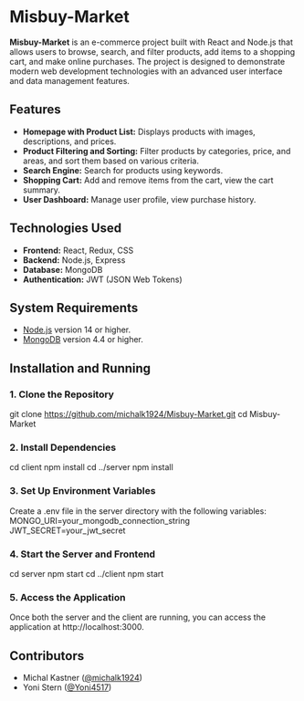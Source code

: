 # Misbuy-Market

**Misbuy-Market** is an e-commerce project built with React and Node.js that allows users to browse, search, and filter products, add items to a shopping cart, and make online purchases.
The project is designed to demonstrate modern web development technologies with an advanced user interface and data management features.

## Features

- **Homepage with Product List:** Displays products with images, descriptions, and prices.
- **Product Filtering and Sorting:** Filter products by categories, price, and areas, and sort them based on various criteria.
- **Search Engine:** Search for products using keywords.
- **Shopping Cart:** Add and remove items from the cart, view the cart summary.
- **User Dashboard:** Manage user profile, view purchase history.

## Technologies Used

- **Frontend:** React, Redux, CSS
- **Backend:** Node.js, Express
- **Database:** MongoDB
- **Authentication:** JWT (JSON Web Tokens)

## System Requirements

- [Node.js](https://nodejs.org/) version 14 or higher.
- [MongoDB](https://www.mongodb.com/) version 4.4 or higher.

## Installation and Running

### 1. Clone the Repository
git clone https://github.com/michalk1924/Misbuy-Market.git
cd Misbuy-Market

### 2. Install Dependencies
cd client
npm install
cd ../server
npm install

### 3.  Set Up Environment Variables
Create a .env file in the server directory with the following variables:
MONGO_URI=your_mongodb_connection_string
JWT_SECRET=your_jwt_secret

### 4. Start the Server and Frontend
cd server
npm start
cd ../client
npm start

### 5. Access the Application
Once both the server and the client are running, you can access the application at http://localhost:3000.

## Contributors
- Michal Kastner ([@michalk1924](https://github.com/michalk1924))
- Yoni Stern ([@Yoni4517](https://github.com/Yoni4517))
